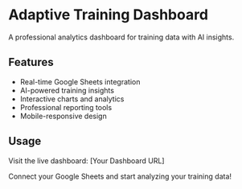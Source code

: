 # Adaptive Training Dashboard

A professional analytics dashboard for training data with AI insights.

## Features
- Real-time Google Sheets integration
- AI-powered training insights
- Interactive charts and analytics
- Professional reporting tools
- Mobile-responsive design

## Usage
Visit the live dashboard: [Your Dashboard URL]

Connect your Google Sheets and start analyzing your training data!
